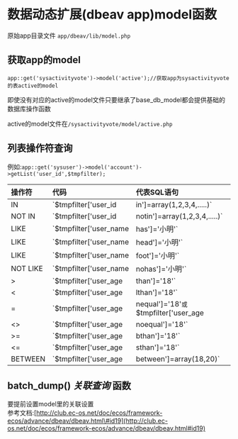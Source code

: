 # 数据动态扩展\(dbeav app\)model函数

 原始app目录文件 `app/dbeav/lib/model.php`

## 获取app的model

```text
app::get('sysactivityvote')->model('active');//获取app为sysactivityvote的表active的model
```

即使没有对应的active的model文件只要继承了base\_db\_model都会提供基础的数据库操作函数

active的model文件在`/sysactivityvote/model/active.php`

## 列表操作符查询

 例如:`app::get('sysuser')->model('account')->getList('user_id',$tmpfilter);`

|  操作符     |  代码     |  代表SQL语句 |
| :--- | :--- | :--- |
|  IN |  `$tmpfilter['user_id|in']=array(1,2,3,4,.....)` |  user\_id IN \(1,2,3,4,...\) |
|  NOT IN |  `$tmpfilter['user_id|notin']=array(1,2,3,4,.....)` |  user\_id NOT IN \(1,2,3,4,...\) |
|  LIKE |  `$tmpfilter['user_name|has']='小明'` |  user\_name LIKE '%小明%' |
|  LIKE |  `$tmpfilter['user_name|head']='小明'` |  user\_name LIKE '小明%' |
|  LIKE |  `$tmpfilter['user_name|foot']='小明'` |  user\_name LIKE '%小明' |
|  NOT LIKE |  `$tmpfilter['user_name|nohas']='小明'` |  user\_name NOT LIKE '%小明%' |
|  &gt; |  `$tmpfilter['user_age|than']='18'` |  user\_age &gt; '18' |
|  &lt; |  `$tmpfilter['user_age|lthan']='18'` |  user\_age &lt; '18' |
|  =  | `$tmpfilter['user_age|nequal']='18'`或 `$tmpfilter['user_age|tequal']='18'` 或 `$tmpfilter['user_age']='18'` |  user\_age = '18'   |
|  &lt;&gt; |  `$tmpfilter['user_age|noequal']='18'` |  user\_age &lt;&gt; '18' |
|  &gt;= |  `$tmpfilter['user_age|bthan']='18'` |  user\_age &gt;= '18' |
|  &lt;=  |  `$tmpfilter['user_age|sthan']='18'` |  user\_age &lt;= '18' |
|  BETWEEN  |  `$tmpfilter['user_age|between']=array(18,20)` |  user\_age BETWEEN 18 AND 20 \(未验证\) |

## batch\_dump\(\) _关联查询_ 函数

要提前设置model里的关联设置  
参考文档:[http://club.ec-os.net/doc/ecos/framework-ecos/advance/dbeav/dbeav.html\#id19](http://club.ec-os.net/doc/ecos/framework-ecos/advance/dbeav/dbeav.html#id19)

